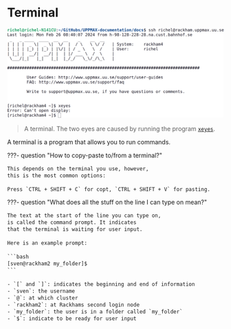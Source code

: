 # Terminal

![A terminal](./img/xeyes_no_ssh_x_forwarding.png)

> A terminal.
> The two eyes are caused by running the program [`xeyes`](../software/xeyes.md).

A terminal is a program that allows you to run commands.

???- question "How to copy-paste to/from a terminal?"

    This depends on the terminal you use, however,
    this is the most common options:

    Press `CTRL + SHIFT + C` for copt, `CTRL + SHIFT + V` for pasting.

???- question "What does all the stuff on the line I can type on mean?"

    The text at the start of the line you can type on,
    is called the command prompt. It indicates
    that the terminal is waiting for user input.

    Here is an example prompt:

    ```bash
    [sven@rackham2 my_folder]$ 
    ```

    - `[` and `]`: indicates the beginning and end of information
    - `sven`: the username
    - `@`: at which cluster
    - `rackham2`: at Rackhams second login node
    - `my_folder`: the user is in a folder called `my_folder`
    - `$`: indicate to be ready for user input
